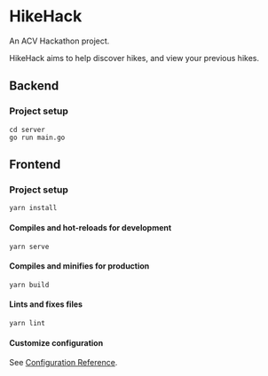 # HikeHack
An ACV Hackathon project.

HikeHack aims to help discover hikes, and view your previous hikes.

## Backend

### Project setup
```
cd server
go run main.go
```
## Frontend
### Project setup
```
yarn install
```

#### Compiles and hot-reloads for development
```
yarn serve
```

#### Compiles and minifies for production
```
yarn build
```

#### Lints and fixes files
```
yarn lint
```

#### Customize configuration
See [Configuration Reference](https://cli.vuejs.org/config/).
